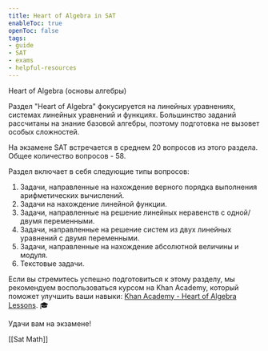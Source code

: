 ```yaml
---
title: Heart of Algebra in SAT
enableToc: true
openToc: false
tags:
- guide
- SAT
- exams
- helpful-resources
---
```

Heart of Algebra (основы алгебры) 

Раздел "Heart of Algebra" фокусируется на линейных уравнениях, системах линейных уравнений и функциях. Большинство заданий рассчитаны на знание базовой алгебры, поэтому подготовка не вызовет особых сложностей.

На экзамене SAT встречается в среднем 20 вопросов из этого раздела. Общее количество вопросов - 58.

Раздел включает в себя следующие типы вопросов:

1. Задачи, направленные на нахождение верного порядка выполнения арифметических вычислений. 
2. Задачи на нахождение линейной функции. 
3. Задачи, направленные на решение линейных неравенств с одной/двумя переменными. 
4. Задачи, направленные на решение систем из двух линейных уравнений с двумя переменными.
5. Задачи, направленные на нахождение абсолютной величины и модуля.
6. Текстовые задачи.

Если вы стремитесь успешно подготовиться к этому разделу, мы рекомендуем воспользоваться курсом на Khan Academy, который поможет улучшить ваши навыки: [Khan Academy - Heart of Algebra Lessons](https://www.khanacademy.org/test-prep/sat/new-sat-tips-planning/about-the-sat-math-test/a/heart-of-algebra-lessons-by-skill). 🎓

 Удачи вам на экзамене!

[[Sat Math]]